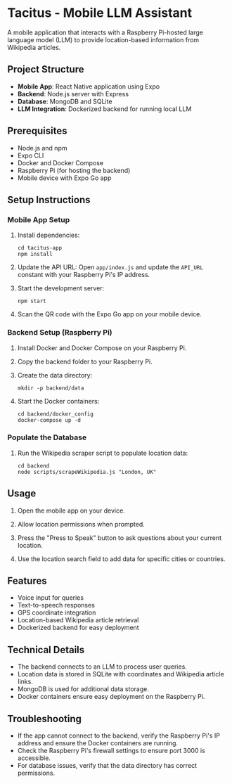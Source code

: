 # Tacitus - Mobile LLM Assistant

A mobile application that interacts with a Raspberry Pi-hosted large language model (LLM) to provide location-based information from Wikipedia articles.

## Project Structure

- **Mobile App**: React Native application using Expo
- **Backend**: Node.js server with Express
- **Database**: MongoDB and SQLite
- **LLM Integration**: Dockerized backend for running local LLM

## Prerequisites

- Node.js and npm
- Expo CLI
- Docker and Docker Compose
- Raspberry Pi (for hosting the backend)
- Mobile device with Expo Go app

## Setup Instructions

### Mobile App Setup

1. Install dependencies:
   ```
   cd tacitus-app
   npm install
   ```

2. Update the API URL:
   Open `app/index.js` and update the `API_URL` constant with your Raspberry Pi's IP address.

3. Start the development server:
   ```
   npm start
   ```

4. Scan the QR code with the Expo Go app on your mobile device.

### Backend Setup (Raspberry Pi)

1. Install Docker and Docker Compose on your Raspberry Pi.

2. Copy the backend folder to your Raspberry Pi.

3. Create the data directory:
   ```
   mkdir -p backend/data
   ```

4. Start the Docker containers:
   ```
   cd backend/docker_config
   docker-compose up -d
   ```

### Populate the Database

1. Run the Wikipedia scraper script to populate location data:
   ```
   cd backend
   node scripts/scrapeWikipedia.js "London, UK"
   ```

## Usage

1. Open the mobile app on your device.

2. Allow location permissions when prompted.

3. Press the "Press to Speak" button to ask questions about your current location.

4. Use the location search field to add data for specific cities or countries.

## Features

- Voice input for queries
- Text-to-speech responses
- GPS coordinate integration
- Location-based Wikipedia article retrieval
- Dockerized backend for easy deployment

## Technical Details

- The backend connects to an LLM to process user queries.
- Location data is stored in SQLite with coordinates and Wikipedia article links.
- MongoDB is used for additional data storage.
- Docker containers ensure easy deployment on the Raspberry Pi.

## Troubleshooting

- If the app cannot connect to the backend, verify the Raspberry Pi's IP address and ensure the Docker containers are running.
- Check the Raspberry Pi's firewall settings to ensure port 3000 is accessible.
- For database issues, verify that the data directory has correct permissions.
